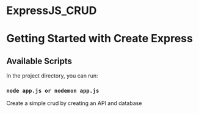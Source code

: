 # ExpressJS_CRUD

# Getting Started with Create Express

## Available Scripts

In the project directory, you can run:

### `node app.js or nodemon app.js`

Create a simple crud by creating an API and database

